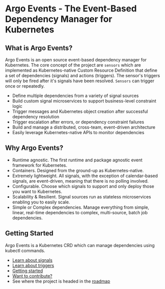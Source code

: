 # Argo Events - The Event-Based Dependency Manager for Kubernetes

## What is Argo Events?
Argo Events is an open source event-based dependency manager for Kubernetes. The core concept of the project are `sensors` which are implemented as Kubernetes-native Custom Resource Definition that define a set of dependencies (signals) and actions (triggers). The sensor's triggers will only be fired after it's signals have been resolved. `Sensors` can trigger once or repeatedly.
- Define multiple dependencies from a variety of signal sources
- Build custom signal microservices to support business-level constraint logic
- Trigger messages and Kubernetes object creation after successful dependency resolution
- Trigger escalation after errors, or dependency constraint failures
- Build and manage a distributed, cross-team, event-driven architecture
- Easily leverage Kubernetes-native APIs to monitor dependencies

## Why Argo Events?
- Runtime agnostic. The first runtime and package agnostic event framework for Kubernetes.
- Containers. Designed from the ground-up as Kubernetes-native. 
- Extremely lightweight. All signals, with the exception of calendar-based signals, are event-driven, meaning that there is no polling involved.
- Configurable. Choose which signals to support and only deploy those you want to Kubernetes.
- Scalability & Resilient. Signal sources run as stateless microservices enabling you to easily scale.
- Simple or Complex dependencies. Manage everything from simple, linear, real-time dependencies to complex, multi-source, batch job dependencies.

## Getting Started
Argo Events is a Kubernetes CRD which can manage dependencies using kubectl commands.
- [Learn about signals](./docs/signal-guide.md)
- [Learn about triggers](./docs/trigger-guide.md)
- [Getting started](./docs/quickstart.md)
- [Want to contribute?](./CONTRIBUTING.md)
- See where the project is headed in the [roadmap](./ROADMAP.md)
